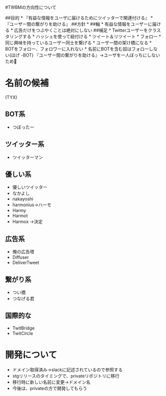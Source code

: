 #TWBMの方向性について

##目的
    * 『有益な情報をユーザに届けるためにツイッターで関連付ける』
    * 『ユーザー間の繋がりを助ける』
##方針
    *
##軸
    * 有益な情報をユーザーに届ける
    * 広告だけをつぶやくことは絶対にしない
##補足
    * Twitterユーザーをクラスタリングする
        * ハッシュを使って紐付ける
            * ツイート＆リツイート
            * フォロー
    * 同じ興味を持っているユーザー同士を繋げる
    * ユーザー間の架け橋になる
    * BOTをフォロー、フォロワーに入れない
        * 名前にBOTを含む奴はフォローしない(ほげ -BOT)
『ユーザー間の繋がりを助ける』→ユーザを一人ぼっちにしないため
# 名前の候補
(TYX)

## BOT系
* つぼったー

## ツイッター系
* ツイッターマン

## 優しい系
* 優しいツイッター
* なかよし
* nakayoshi
* harmonius→ハーモ
* Harmy
* Harmot
* Harmox →決定

## 広告系
* 俺の広告塔
* Diffuser
* DeliverTweet

## 繋がり系
* つい橋
* つなげる君

## 国際的な
* TwitBridge
* TwitCircle

# 開発について
* ドメイン取得済み→slackに記述されているので参照する
* stgリリースのタイミングで、privateリポジトリに移行
* 移行時に新しい名前に変更→ドメイン名
* 今後は、privateの方で開発してもらう
